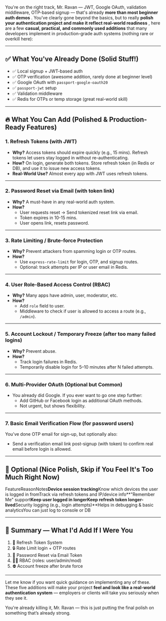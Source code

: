 You're on the right track, Mr. Ravan — JWT, Google OAuth, validation middleware, OTP-based signup — that's already  **more than most beginner auth demos** . You've clearly gone beyond the basics, but to really  **polish your authentication project and make it reflect real-world readiness** , here are a few **casual, practical, and commonly used additions** that many developers implement in production-grade auth systems (nothing rare or overkill here):

---

## ✅ What You've Already Done (Solid Stuff!)

* ✅ Local signup + JWT-based auth
* ✅ OTP verification (awesome addition, rarely done at beginner level)
* ✅ Google OAuth with `passport-google-oauth20`
* ✅ `passport-jwt` setup
* ✅ Validation middleware
* ✅ Redis for OTPs or temp storage (great real-world skill)

---

## 🔥 What You Can Add (Polished & Production-Ready Features)

### 1. **Refresh Tokens (with JWT)**

* **Why?** Access tokens should expire quickly (e.g., 15 mins). Refresh tokens let users stay logged in without re-authenticating.
* **How?** On login, generate both tokens. Store refresh token (in Redis or DB), and use it to issue new access tokens.
* **Real-World Use?** Almost every app with JWT uses refresh tokens.

---

### 2. **Password Reset via Email (with token link)**

* **Why?** A must-have in any real-world auth system.
* **How?**
  * User requests reset → Send tokenized reset link via email.
  * Token expires in 10-15 mins.
  * User opens link, resets password.

---

### 3. **Rate Limiting / Brute-force Protection**

* **Why?** Prevent attackers from spamming login or OTP routes.
* **How?**
  * Use `express-rate-limit` for login, OTP, and signup routes.
  * Optional: track attempts per IP or user email in Redis.

---

### 4. **User Role-Based Access Control (RBAC)**

* **Why?** Many apps have admin, user, moderator, etc.
* **How?**
  * Add `role` field to user.
  * Middleware to check if user is allowed to access a route (e.g., `/admin`).

---

### 5. **Account Lockout / Temporary Freeze (after too many failed logins)**

* **Why?** Prevent abuse.
* **How?**
  * Track login failures in Redis.
  * Temporarily disable login for 5–10 minutes after N failed attempts.

---

### 6. **Multi-Provider OAuth (Optional but Common)**

* You already did Google. If you ever want to go one step further:
  * Add GitHub or Facebook login as additional OAuth methods.
  * Not urgent, but shows flexibility.

---

### 7. **Basic Email Verification Flow (for password users)**

You’ve done OTP email for sign-up, but optionally also:

* Send a verification email link post-signup (with token) to confirm real email before login is allowed.

---

## 🧠 Optional (Nice Polish, Skip if You Feel It's Too Much Right Now)

FeatureReasonNotes**Device session tracking**Know which devices the user is logged in fromTrack via refresh tokens and IP/device info**"Remember Me" support**Keep user logged in longerKeep refresh token longer-lived**Security logging (e.g., login attempts)**Helps in debugging & basic analyticsYou can just log to console or DB

---

## 🚀 Summary — What I'd Add If I Were You

1. 🔁 Refresh Token System
2. 🔒 Rate Limit login + OTP routes
3. 🔐 Password Reset via Email Token
4. 🧑‍💼 RBAC (roles: user/admin/mod)
5. ⛔ Account freeze after brute force

---

Let me know if you want quick guidance on implementing any of these. These five additions will make your project **feel and look like a real-world authentication system** — employers or clients will take you seriously when they see it.

You're already killing it, Mr. Ravan — this is just putting the final polish on something that’s already strong.
